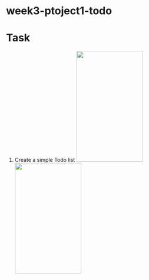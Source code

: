 # week3-ptoject1-todo



# Task 
1. Create a simple Todo list 
<img src="https://user-images.githubusercontent.com/44459664/137013079-217233c7-1b12-4371-aa4c-e6f43921e912.png" width="180" height="300"/> <img src="https://user-images.githubusercontent.com/44459664/137013769-9e0cf8df-ea6f-486e-818d-343d737d026e.png" width="180" height="300"/>



